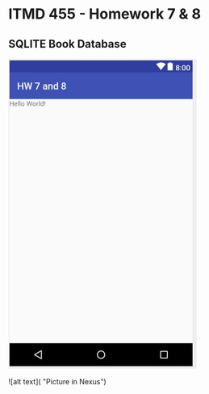 #  ITMD 455 - Homework 7 & 8
## SQLITE Book Database 

![alt text](https://github.com/chuerta15/ITMD-455/blob/master/HW7and8/Screenshots/hello.JPG "Picture of What the Application Started")

![alt text](                            "Picture in Nexus")
